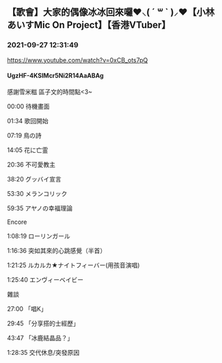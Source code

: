 ## 【歌會】大家的偶像冰冰回來囉❤⸜( ´ ꒳ ` )⸝❤【小林あいすMic On Project】【香港VTuber】
### 2021-09-27 12:31:49
https://www.youtube.com/watch?v=0xCB_ots7pQ
#### UgzHF-4KSIMcr5Ni2R14AaABAg
感謝雪米糍 區子文的時間點<3~



00:00 待機畫面

01:34 歌回開始



07:19 鳥の詩

14:05 花に亡霊

20:36 不可愛教主

38:20 グッバイ宣言

53:30 メランコリック

59:35 アヤノの幸福理論



Encore

1:08:19 ローリンガール

1:16:36 突如其來的心跳感覺（半首）

1:21:25 ルカルカ★ナイトフィーバー(用孩音演唱)

1:25:40 エンヴィーベイビー



雜談



27:00 「唱K」

29:45 「分享搭的士經歷」

43:47 「冰鹿結晶品？」

1:28:35 交代休息/突發原因

